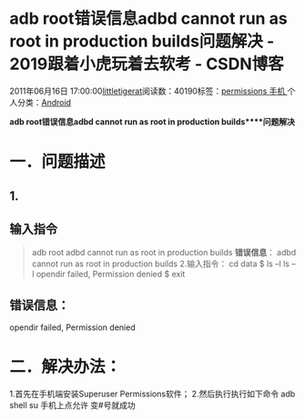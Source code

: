 
# adb root错误信息adbd cannot run as root in production builds问题解决 - 2019跟着小虎玩着去软考 - CSDN博客

2011年06月16日 17:00:00[littletigerat](https://me.csdn.net/littletigerat)阅读数：40190标签：[permissions																](https://so.csdn.net/so/search/s.do?q=permissions&t=blog)[手机																](https://so.csdn.net/so/search/s.do?q=手机&t=blog)[
							](https://so.csdn.net/so/search/s.do?q=permissions&t=blog)个人分类：[Android																](https://blog.csdn.net/littletigerat/article/category/613910)



**adb root****错误信息****adbd cannot run as root in production builds****问题解决**
# 一．问题描述
## 1.
## 输入指令
>adb root
adbd cannot run as root in production builds
**错误信息**：
adbd cannot run as root in production builds
2.输入指令：
cd data
$ ls –l
ls –l
opendir failed, Permission denied
$ exit
## 错误信息：
opendir failed, Permission denied
# 二．解决办法：
1.首先在手机端安装Superuser Permissions软件；
2.然后执行执行如下命令
adb shell
su
手机上点允许
变\#号就成功

